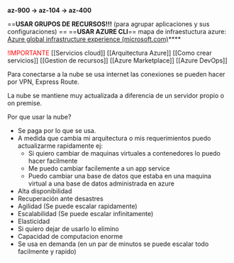**az-900 -> az-104 -> az-400**

==**USAR GRUPOS DE RECURSOS!!!** (para agrupar aplicaciones y sus configuraciones) ==
==**USAR AZURE CLI**==
mapa de infraestuctura azure: [Azure global infrastructure experience (microsoft.com)](https://infrastructuremap.microsoft.com/explore)****

<font color="red">!IMPORTANTE</font>
	[[Servicios cloud]]
	[[Arquitectura Azure]]
	[[Como crear servicios]]
	[[Gestion de recursos]]
	[[Azure Marketplace]]
	[[Azure DevOps]]

Para conectarse a la nube se usa internet las conexiones se pueden hacer por VPN, Express Route.

La nube se mantiene muy actualizada a diferencia de un servidor propio o on premise.

Por que usar la nube?
- Se paga por lo que se usa.
- A medida que cambia mi arquitectura o mis requerimientos puedo actualizarme rapidamente ej:
	- Si quiero cambiar de maquinas virtuales a contenedores lo puedo hacer facilmente
	- Me puedo cambiar facilemente a un app service
	- Puedo cambiar una base de datos que estaba en una maquina virtual a una base de datos administrada en azure
- Alta disponibilidad
- Recuperación ante desastres
- Agilidad (Se puede escalar rapidamente)
- Escalabilidad (Se puede escalar infinitamente)
- Elasticidad
- Si quiero dejar de usarlo lo elimino
- Capacidad de computacion enorme
- Se usa en demanda (en un par de minutos se puede escalar todo facilmente y rapido)
